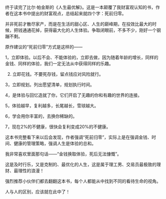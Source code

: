 终于读完了比尔·帕金斯的《人生最优解》。这是一本颠覆了我财富观认知的书，作者在这本书中提出的财富观点，总结起来就四个字：死前归零。

并非死前才散尽家产，而是在生活的甜心区、人生的巅峰期，在投效比最大的时候，把钱通通花掉，获得最大化的人生体验。争取闭眼前，不多不少，刚好一个钢蹦不剩。

原作建议的“死前归零”方式是这样的——

1，立即体验。以后不会、不能体验的，立即去做，因为随着年龄的增长，同样的金钱、同样的体验，我们一定无法从中获得同样的乐趣。

2. 立即花钱。不要死存钱，留点钱应对风险就行。

3，立即规划。列出愿望清单，规划执行时间。

4，是体验与回忆造就了你，它们开启了无趣的你和有趣的世界的连接。

5，体验越早，复利越多，长尾越长，雪球越大。

6，学会用你丰富的，去换你稀缺的。

7，现在2%的不健康，很快会复利变成20%的不健康。

这本书完整看下来以后会发现，作者强调“死前归零”，实际上是在强调金钱、时间、健康的管理策略，强调人生是体验的总和。

我非常喜欢里面那句话——“金钱换取体验，死后无法慷慨”。

这是及时行乐，又是克制的、最优化的人生，这是属于理工男、交易员最极致的理财、最理性的浪漫！

强烈推荐小伙伴们都去翻翻这本书，每个人都能从中找到不同的看待生命的视角。

人与人的区别，应该就在此中了！

